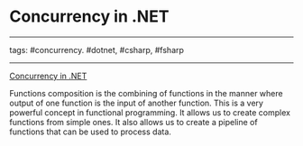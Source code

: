 # Concurrency in .NET

---

tags: #concurrency. #dotnet, #csharp, #fsharp

---

[Concurrency in .NET](https://www.manning.com/books/concurrency-in-dot-net)

Functions composition is the combining of functions in the manner where output of one function is the input of another function. This is a very powerful concept in functional programming. It allows us to create complex functions from simple ones. It also allows us to create a pipeline of functions that can be used to process data.
